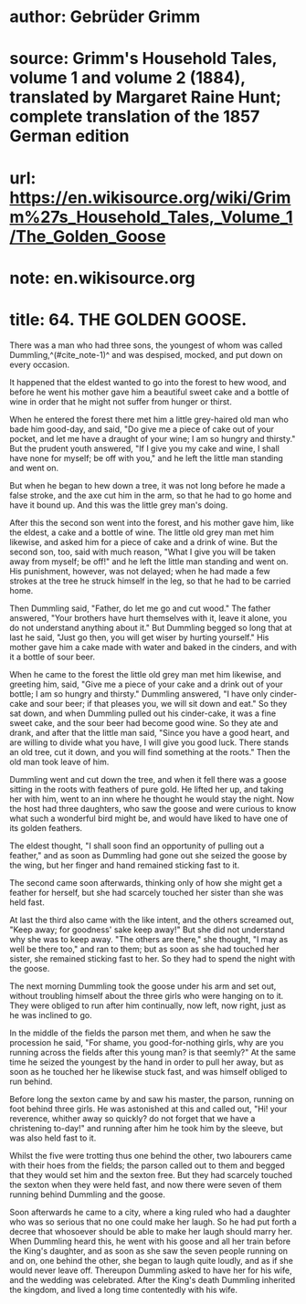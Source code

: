 # author: Gebrüder Grimm
# source: Grimm's Household Tales, volume 1 and volume 2 (1884), translated by Margaret Raine Hunt; complete translation of the 1857 German edition
# url: https://en.wikisource.org/wiki/Grimm%27s_Household_Tales,_Volume_1/The_Golden_Goose
# note: en.wikisource.org
# title: 64. THE GOLDEN GOOSE. 

There was a man who had three sons, the youngest of whom was called Dummling,^(#cite_note-1)^ and was despised, mocked, and put down on every occasion. 

It happened that the eldest wanted to go into the forest to hew wood, and before he went his mother gave him a beautiful sweet cake and a bottle of wine in order that he might not suffer from hunger or thirst. 

When he entered the forest there met him a little grey-haired old man who bade him good-day, and said, "Do give me a piece of cake out of your pocket, and let me have a draught of your wine; I am so hungry and thirsty." But the prudent youth answered, "If I give you my cake and wine, I shall have none for myself; be off with you," and he left the little man standing and went on. 

But when he began to hew down a tree, it was not long before he made a false stroke, and the axe cut him in the arm, so that he had to go home and have it bound up. And this was the little grey man's doing. 

​After this the second son went into the forest, and his mother gave him, like the eldest, a cake and a bottle of wine. The little old grey man met him likewise, and asked him for a piece of cake and a drink of wine. But the second son, too, said with much reason, "What I give you will be taken away from myself; be off!" and he left the little man standing and went on. His punishment, however, was not delayed; when he had made a few strokes at the tree he struck himself in the leg, so that he had to be carried home. 

Then Dummling said, "Father, do let me go and cut wood." The father answered, "Your brothers have hurt themselves with it, leave it alone, you do not understand anything about it." But Dummling begged so long that at last he said, "Just go then, you will get wiser by hurting yourself." His mother gave him a cake made with water and baked in the cinders, and with it a bottle of sour beer. 

When he came to the forest the little old grey man met him likewise, and greeting him, said, "Give me a piece of your cake and a drink out of your bottle; I am so hungry and thirsty." Dummling answered, "I have only cinder-cake and sour beer; if that pleases you, we will sit down and eat." So they sat down, and when Dummling pulled out his cinder-cake, it was a fine sweet cake, and the sour beer had become good wine. So they ate and drank, and after that the little man said, "Since you have a good heart, and are willing to divide what you have, I will give you good luck. There stands an old tree, cut it down, and you will find something at the roots." Then the old man took leave of him. 

Dummling went and cut down the tree, and when it fell there was a goose sitting in the roots with feathers of pure gold. He lifted her up, and taking her with him, went to an inn where he thought he would stay the night. Now the host had three daughters, who saw the goose and were curious to know what such a wonderful bird might be, and would have liked to have one of its golden feathers. 

The eldest thought, "I shall soon find an opportunity of pulling out a feather," and as soon as Dummling had ​gone out she seized the goose by the wing, but her finger and hand remained sticking fast to it. 

The second came soon afterwards, thinking only of how she might get a feather for herself, but she had scarcely touched her sister than she was held fast. 

At last the third also came with the like intent, and the others screamed out, "Keep away; for goodness' sake keep away!" But she did not understand why she was to keep away. "The others are there," she thought, "I may as well be there too," and ran to them; but as soon as she had touched her sister, she remained sticking fast to her. So they had to spend the night with the goose. 

The next morning Dummling took the goose under his arm and set out, without troubling himself about the three girls who were hanging on to it. They were obliged to run after him continually, now left, now right, just as he was inclined to go. 

In the middle of the fields the parson met them, and when he saw the procession he said, "For shame, you good-for-nothing girls, why are you running across the fields after this young man? is that seemly?" At the same time he seized the youngest by the hand in order to pull her away, but as soon as he touched her he likewise stuck fast, and was himself obliged to run behind. 

Before long the sexton came by and saw his master, the parson, running on foot behind three girls. He was astonished at this and called out, "Hi! your reverence, whither away so quickly? do not forget that we have a christening to-day!" and running after him he took him by the sleeve, but was also held fast to it. 

Whilst the five were trotting thus one behind the other, two labourers came with their hoes from the fields; the parson called out to them and begged that they would set him and the sexton free. But they had scarcely touched the sexton when they were held fast, and now there were seven of them running behind Dummling and the goose. 

Soon afterwards he came to a city, where a king ruled who had a daughter who was so serious that no one could make her laugh. So he had put forth a decree that whosoever should be able to make her laugh should marry her. When Dummling heard this, he went with his goose ​and all her train before the King's daughter, and as soon as she saw the seven people running on and on, one behind the other, she began to laugh quite loudly, and as if she would never leave off. Thereupon Dummling asked to have her for his wife, and the wedding was celebrated. After the King's death Dummling inherited the kingdom, and lived a long time contentedly with his wife. 

